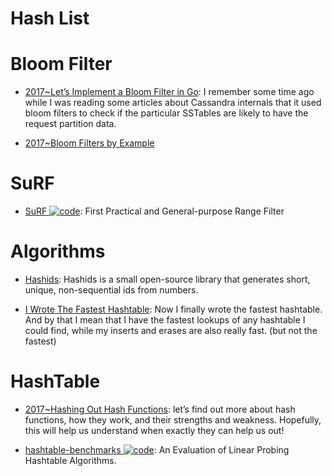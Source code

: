 # Hash List

# Bloom Filter

- [2017~Let’s Implement a Bloom Filter in Go](https://codeburst.io/lets-implement-a-bloom-filter-in-go-b2da8a4b849f): I remember some time ago while I was reading some articles about Cassandra internals that it used bloom filters to check if the particular SSTables are likely to have the request partition data.

- [2017~Bloom Filters by Example](https://llimllib.github.io/bloomfilter-tutorial/)

# SuRF

- [SuRF ![code](https://ng-tech.icu/assets/code.svg)](https://github.com/efficient/SuRF): First Practical and General-purpose Range Filter

# Algorithms

- [Hashids](https://hashids.org/): Hashids is a small open-source library that generates short, unique, non-sequential ids from numbers.

- [I Wrote The Fastest Hashtable](http://6me.us/sGhX): Now I finally wrote the fastest hashtable. And by that I mean that I have the fastest lookups of any hashtable I could find, while my inserts and erases are also really fast. (but not the fastest)

# HashTable

- [2017~Hashing Out Hash Functions](https://dev.to/vaidehijoshi/hashing-out-hash-functions): let’s find out more about hash functions, how they work, and their strengths and weakness. Hopefully, this will help us understand when exactly they can help us out!

- [hashtable-benchmarks ![code](https://ng-tech.icu/assets/code.svg)](https://github.com/senderista/hashtable-benchmarks): An Evaluation of Linear Probing Hashtable Algorithms.

